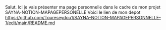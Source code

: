 Salut.
Ici je vais présenter ma page personnelle dans le cadre de mon projet SAYNA-NOTION-MAPAGEPERSONELLE
Voici le lien de mon depot      https://github.com/Toureseydou1/SAYNA-NOTION-MAPAGEPERSONNELLE-1/edit/main/README.md
